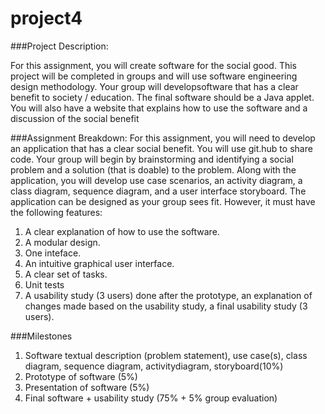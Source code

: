# project4


###Project Description: 

For this assignment, you will create software for the social good.  This project will be completed in groups and will use software engineering design methodology.  Your group will developsoftware that has a clear benefit to society / education.  The final software should be a Java applet. You will also have a website that explains how to use the software and a discussion of the social benefit

###Assignment Breakdown:
For this assignment, you will need to develop an application that has a clear social benefit.  You will use git.hub to share code. Your group will begin by brainstorming and identifying a social problem and a solution (that is doable) to the problem. Along with the application, you will develop use case scenarios, an activity diagram, a class diagram, sequence diagram, and a user interface storyboard. The application can be designed as your group sees fit.  However, it must have the following features:

1. A clear explanation of how to use the software.
2. A modular design.
3. One inteface.
4. An intuitive graphical user interface.
5. A clear set of tasks.
6. Unit tests
7. A usability study (3 users) done after the prototype, an explanation of changes made based on the usability study, a final usability study (3 users).

###Milestones
1. Software textual description (problem statement), use case(s), class diagram, sequence diagram, activitydiagram, storyboard(10%)
2. Prototype of software (5%)
3. Presentation of software (5%)
4. Final software + usability study (75% + 5% group evaluation)
